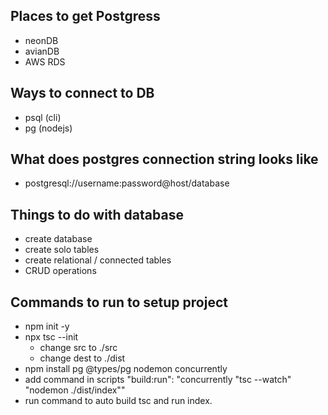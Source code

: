 ## Places to get Postgress
- neonDB
- avianDB
- AWS RDS

## Ways to connect to DB
- psql (cli)
- pg (nodejs)

## What does postgres connection string looks like
- postgresql://username:password@host/database

## Things to do with database
- create database
- create solo tables
- create relational / connected tables
- CRUD operations


## Commands to run to setup project
- npm init -y
- npx tsc --init
    - change src to ./src
    - change dest to ./dist
- npm install pg @types/pg nodemon concurrently
- add command in scripts "build:run": "concurrently \"tsc --watch\" \"nodemon ./dist/index\""
- run command to auto build tsc and run index. 

